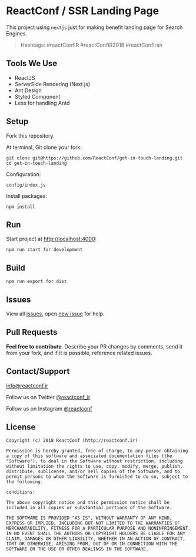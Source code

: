 # ReactConf / SSR Landing Page
This project using  `nextjs` just for making benefit landing page for Search Engines. 

> Hashtags: #reactConfIR #reactConfIR2018 #reactConfIran

## Tools We Use
- ReactJS
- ServerSide Rendering (Next.js)
- Ant Design
- Styled Component
- Less for handling Antd


## Setup

Fork this repository.

At terminal, Git clone your fork:

```
git clone git@https://github.com/ReactConf/get-in-touch-landing.git
cd get-in-touch-landing
```

Configuration:
```
config/index.js
```

Install packages:

```
npm install
```

## Run

Start project at [http://localhost:4000](http://localhost:4000):

```
npm run start for development
```

## Build

```
npm run export for dist
```

## Issues

View all [issues](https://github.com/ReactConf/get-in-touch-landing/issues), open [new issue](https://github.com/ReactConf/get-in-touch-landing/issues/new) for help.

## Pull Requests

**Feel free to contribute**. Describe your PR changes by comments, send it from your fork, and if it is possible, reference related issues.

## Contact/Support

<info@reactconf.ir>

Follow us on Twitter [@reactconf_ir](http://twitter.com/reactconf_ir)

Follow us on Instagram [@reactconf](https://www.instagram.com/reactconf/)


License
-----------

```
Copyright (c) 2018 ReactConf (http://reactconf.ir)

Permission is hereby granted, free of charge, to any person obtaining a copy of this software and associated documentation files (the "Software"), to deal in the Software without restriction, including without limitation the rights to use, copy, modify, merge, publish, distribute, sublicense, and/or sell copies of the Software, and to permit persons to whom the Software is furnished to do so, subject to the following.

conditions:

The above copyright notice and this permission notice shall be included in all copies or substantial portions of the Software.

THE SOFTWARE IS PROVIDED "AS IS", WITHOUT WARRANTY OF ANY KIND, EXPRESS OR IMPLIED, INCLUDING BUT NOT LIMITED TO THE WARRANTIES OF MERCHANTABILITY, FITNESS FOR A PARTICULAR PURPOSE AND NONINFRINGEMENT. IN NO EVENT SHALL THE AUTHORS OR COPYRIGHT HOLDERS BE LIABLE FOR ANY CLAIM, DAMAGES OR OTHER LIABILITY, WHETHER IN AN ACTION OF CONTRACT, TORT OR OTHERWISE, ARISING FROM, OUT OF OR IN CONNECTION WITH THE SOFTWARE OR THE USE OR OTHER DEALINGS IN THE SOFTWARE.

```